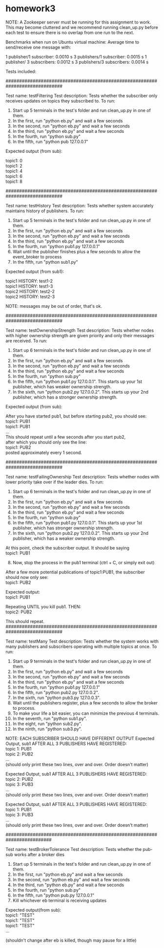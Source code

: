 # homework3

NOTE: A Zookeeper server must be running for this assignment to work. This may become cluttered and we recommend running clean_up.py before each test to ensure there is no overlap from one run to the next.

Benchmarks when run on Ubuntu virtual machine:
Average time to send/receive one message with:

1 publisher/1 subscriber: 0.0010 s
3 publishers/1 subscriber: 0.0015 s
1 publisher/ 3 subscribers: 0.0012 s
3 publishers/3 subscribers: 0.0014 s

Tests included:

#############################################################################

Test name: testFiltering
Test description: Tests whether the subscriber only receives updates on topics they subscribed to.
To run:
1) Start up 5 terminals in the test's folder and run clean_up.py in one of them.
2) In the first, run "python eb.py" and wait a few seconds
3) In the second, run "python eb.py" and wait a few seconds
4) In the third, run "python eb.py" and wait a few seconds
5) In the fourth, run "python sub.py"
6) In the fifth, run "python pub 127.0.0.1"

Expected output (from sub):

topic1: 0  
topic1: 2  
topic1: 4  
topic1: 6  
topic1: 8

#############################################################################

Test name: testHistory
Test description: Tests whether system accurately maintains history of publishers.
To run:
1) Start up 5 terminals in the test's folder and run clean_up.py in one of them.
2) In the first, run "python eb.py" and wait a few seconds
3) In the second, run "python eb.py" and wait a few seconds
4) In the third, run "python eb.py" and wait a few seconds
5) In the fourth, run "python pub1.py 127.0.0.1"
6) Wait until the publisher finishes plus a few seconds to allow the event_broker to process
7) In the fifth, run "python sub1.py"

Expected output (from sub1):

topic1 HISTORY: test1-2  
topic1 HISTORY: test1-3  
topic2 HISTORY: test2-2  
topic2 HISTORY: test2-3  

NOTE: messages may be out of order, that's ok.

#############################################################################

Test name: testOwnershipStrength
Test description: Tests whether nodes with higher ownership strength are given priority and only their messages are received.
To run:
1) Start up 6 terminals in the test's folder and run clean_up.py in one of them.
2) In the first, run "python eb.py" and wait a few seconds
3) In the second, run "python eb.py" and wait a few seconds
4) In the third, run "python eb.py" and wait a few seconds
5) In the fourth, run "python sub.py"
6) In the fifth, run "python pub1.py 127.0.0.1". This starts up your 1st
   publisher, which has weaker ownership strength.
7) In the sixth, run "python pub2.py 127.0.0.2". This starts up your 2nd
   publisher, which has a stronger ownership strength.

Expected output (from sub):

After you have started pub1, but before starting pub2, you should see:  
topic1: PUB1  
topic1: PUB1  
...  
This should repeat until a few seconds after you start pub2,  
after which you should only see the line:  
topic1: PUB2  
posted approximately every 1 second.  

#############################################################################

Test name: testFailingOwnership
Test description: Tests whether nodes with lower priority take over if the leader dies.
To run:
1) Start up 6 terminals in the test's folder and run clean_up.py in one of them.
2) In the first, run "python eb.py" and wait a few seconds  
3) In the second, run "python eb.py" and wait a few seconds
4) In the third, run "python eb.py" and wait a few seconds
5) In the fourth, run "python sub.py"
6) In the fifth, run "python pub1.py 127.0.0.1". This starts up your 1st
   publisher, which has stronger ownership strength.
7) In the sixth, run "python pub2.py 127.0.0.2". This starts up your 2nd
   publisher, which has a weaker ownership strength.

At this point, check the subscriber output. It should be saying  
topic1: PUB1

8) Now, stop the process in the pub1 terminal (ctrl + C, or simply exit out)

After a few more potential publications of topic1:PUB1, the subscriber should now only see:  
topic1: PUB2

Expected output:  
topic1: PUB1

Repeating UNTIL you kill pub1. THEN:  
topic2: PUB2

This should repeat.
#############################################################################

Test name: testMany
Test description: Tests whether the system works with many publishers and subscribers operating with multiple topics at once.
To run:
1) Start up 9 terminals in the test's folder and run clean_up.py in one of them.
2) In the first, run "python eb.py" and wait a few seconds
3) In the second, run "python eb.py" and wait a few seconds
4) In the third, run "python eb.py" and wait a few seconds
5) In the fourth, run "python pub1.py 127.0.0.1" 
6) In the fifth, run "python pub2.py 127.0.0.2".
7) In the sixth, run "python pub3.py 127.0.0.3".
8) Wait until the publishers register, plus a few seconds to allow the broker to process.
9) To make your life a bit easier, you can minimize the previous 4 terminals. 
10) In the seventh, run "python sub1.py".
11) In the eight, run "python sub2.py".
12) In the ninth, run "python sub3.py".

NOTE: EACH SUBSCRIBER SHOULD HAVE DIFFERENT OUTPUT
Expected Output, sub1 AFTER ALL 3 PUBLISHERS HAVE REGISTERED:  
topic 1: PUB1   
topic 2: PUB2  
...  
(should only print these two lines, over and over. Order doesn't matter)

Expected Output, sub1 AFTER ALL 3 PUBLISHERS HAVE REGISTERED:  
topic 2: PUB2  
topic 3: PUB3  
...  
(should only print these two lines, over and over. Order doesn't matter)

Expected Output, sub1 AFTER ALL 3 PUBLISHERS HAVE REGISTERED:  
topic 1: PUB1  
topic 3: PUB3  
...  
(should only print these two lines, over and over. Order doesn't matter)  

#########################################################################

Test name: testBrokerTolerance
Test description: Tests whether the pub-sub works after a broker dies
1) Start up 5 terminals in the test's folder and run clean_up.py in one of them.
2) In the first, run "python eb.py" and wait a few seconds
3) In the second, run "python eb.py" and wait a few seconds
4) In the third, run "python eb.py" and wait a few seconds
5) In the fourth, run "python sub.py"
6) In the fifth, run "python pub.py 127.0.0.1"
7) Kill whichever eb terminal is receiving updates

Expected output(from sub):  
topic1: "TEST"  
topic1: "TEST"  
topic1: "TEST"  
...

(shouldn't change after eb is killed, though may pause for a little)
